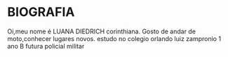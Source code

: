 # BIOGRAFIA

Oi,meu nome é LUANA DIEDRICH
corinthiana.
Gosto de andar de moto,conhecer lugares novos.
estudo no colegio orlando luiz zampronio
1 ano B
futura policial militar





